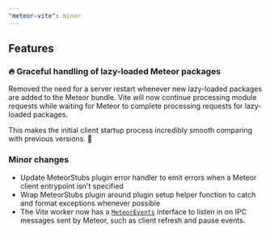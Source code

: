```yaml
---
"meteor-vite": minor
---
```


## Features
### 🔥 Graceful handling of lazy-loaded Meteor packages
Removed the need for a server restart whenever new lazy-loaded packages are added to the Meteor bundle. 
Vite will now continue processing module requests while waiting for Meteor to complete processing requests for
lazy-loaded packages.

This makes the initial client startup process incredibly smooth comparing with previous versions. 🥳

### Minor changes
- Update MeteorStubs plugin error handler to emit errors when a Meteor client entrypoint isn't specified
- Wrap MeteorStubs plugin around plugin setup helper function to catch and format exceptions whenever possible
- The Vite worker now has a [`MeteorEvents`](https://github.com/JorgenVatle/meteor-vite/blob/f8445f71e0a7979e6a29460e825ee34bf387a0ec/npm-packages/meteor-vite/src/meteor/MeteorEvents.ts)
  interface to listen in on IPC messages sent by Meteor, such as client refresh and pause events.